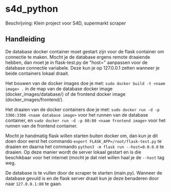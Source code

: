 # s4d_python
Beschrijving: Klein project voor S4D, supermarkt scraper

## Handleiding
De database docker container moet gestart zijn voor de flask container om connectie te maken. Mocht je de database ergens remote draaiende hebben, dan moet je in flask-test.py de "host=" aanpassen voor de database connectie variabele. Deze kun je op 127.0.0.1 zetten wanneer je beide containers lokaal draait.

Het bouwen van de docker images doe je met:
`sudo docker build -t <naam image> .` in de map van de database docker image (docker_images/database/) of de frontend docker image (docker_images/frontend/).

Het draaien van de docker containers doe je met:
`sudo docker run -d -p 3306:3306 <naam database image>` voor het runnen van de database container, en `sudo docker run -d -p 80:80 <naam frontend image>` voor het runnen van de frontend container.

Mocht je handmatig flask willen starten buiten docker om, dan kun je dit doen door eerst het commando `export FLASK_APP=/root/flask-test.py` te draaien en daarna het commando `python3 -m flask run --host=0.0.0.0` te draaien. Op deze manier wordt de server lokaal gestart en is die beschikbaar voor het internet (mocht je dat niet willen haal je de `--host` tag weg.

De database is te vullen door de scraper te starten (main.py). Wanneer de database gevuld is en de flask server draait kun je deze benaderen door naar `127.0.0.1:80` te gaan.
